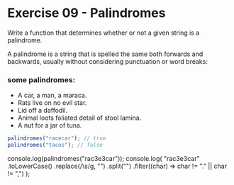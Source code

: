 # Exercise 09 - Palindromes

Write a function that determines whether or not a given string is a palindrome.

A palindrome is a string that is spelled the same both forwards and backwards, usually without considering punctuation or word breaks:

### some palindromes:

- A car, a man, a maraca.
- Rats live on no evil star.
- Lid off a daffodil.
- Animal loots foliated detail of stool lamina.
- A nut for a jar of tuna.

```javascript
palindromes("racecar"); // true
palindromes("tacos"); // false
```

console.log(palindromes("rac3e3car"));
console.log(
"rac3e3car"
.toLowerCase()
.replace(/\s/g, "")
.split("")
.filter((char) => char != "." || char != ",")
);
